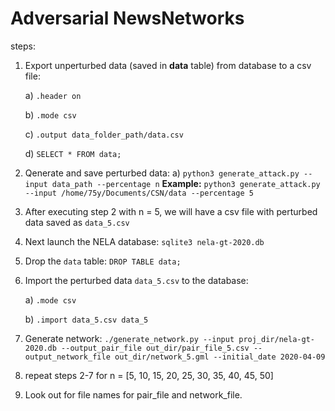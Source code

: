 # Adversarial NewsNetworks

steps:
  1. Export unperturbed data (saved in **data** table) from database to a csv file: 
  
      a) `.header on`
      
      b) `.mode csv`
      
      c) `.output data_folder_path/data.csv`
      
      d) `SELECT * FROM data;`
      
  2. Qenerate and save perturbed data: 
      a) `python3 generate_attack.py --input data_path --percentage n`
      **Example:** `python3 generate_attack.py --input /home/75y/Documents/CSN/data --percentage 5`
      
  3. After executing step 2 with n = 5, we will have a csv file with perturbed data saved as `data_5.csv`
  4. Next launch the NELA database: `sqlite3 nela-gt-2020.db`
  5. Drop the `data` table: `DROP TABLE data;`
  6. Import the perturbed data `data_5.csv` to the database: 
  
      a) `.mode csv`
      
      b) `.import data_5.csv data_5`
      
  7. Generate network: 
      ```./generate_network.py --input proj_dir/nela-gt-2020.db --output_pair_file out_dir/pair_file_5.csv --output_network_file out_dir/network_5.gml --initial_date 2020-04-09```
  8. repeat steps 2-7 for n = [5, 10, 15, 20, 25, 30, 35, 40, 45, 50]
  10. Look out for file names for pair_file and network_file.
